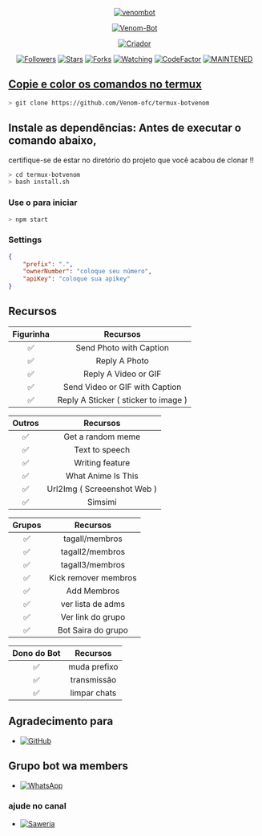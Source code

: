 <p align="center">
<a href="https://ibb.co/G7PZnyz"><img src="https://i.ibb.co/xh5nXWx/venombot.png" alt="venombot" border="0"></a>
</p>
<p align="center">
<a href="#"><img title="Venom-Bot" src="https://img.shields.io/badge/Termux Whatsapp Bot-green?colorA=%23ff0000&colorB=%23017e40&style=for-the-badge"></a>
</p>
<p align="center">
<a href="https://github.com/Venom-ofc"><img title="Criador" src="https://img.shields.io/badge/Author-mhankbarbar-red.svg?style=for-the-badge&logo=github"></a>
</p>
<p align="center">
<a href="https://github.com/mhankbarbar/followers"><img title="Followers" src="https://img.shields.io/github/followers/mhankbarbar?color=blue&style=flat-square"></a>
<a href="https://github.com/mhankbarbar/termux-wabot/stargazers/"><img title="Stars" src="https://img.shields.io/github/stars/mhankbarbar/termux-wabot?color=red&style=flat-square"></a>
<a href="https://github.com/mhankbarbar/termux-wabot/network/members"><img title="Forks" src="https://img.shields.io/github/forks/mhankbarbar/termux-wabot?color=red&style=flat-square"></a>
<a href="https://github.com/mhankbarbar/termux-wabot/watchers"><img title="Watching" src="https://img.shields.io/github/watchers/mhankbarbar/termux-wabot?label=Watchers&color=blue&style=flat-square"></a>
<a href="https://www.codefactor.io/repository/github/mhankbarbar/termux-wabot"><img src="https://www.codefactor.io/repository/github/mhankbarbar/termux-wabot/badge" alt="CodeFactor" /></a>
<a href="#"><img title="MAINTENED" src="https://img.shields.io/badge/MAINTENED-NO-blue.svg"</a>
</p>

## Copie e color os comandos no termux

```bash
> git clone https://github.com/Venom-ofc/termux-botvenom
```

## Instale as dependências: Antes de executar o comando abaixo,
 certifique-se de estar no diretório do projeto que você acabou de clonar !!

```bash
> cd termux-botvenom
> bash install.sh
```

### Use o para iniciar
```bash
> npm start
```

### Settings
```json
{
	"prefix": ".",
	"ownerNumber": "coloque seu número",
	"apiKey": "coloque sua apikey"
}
```

## Recursos

| Figurinha |                Recursos           |
| :-----------: | :--------------------------------: |
|       ✅       | Send Photo with Caption          |
|       ✅       | Reply A Photo                    |
|       ✅       | Reply A Video or GIF             |
|       ✅       | Send Video or GIF with Caption   |
|       ✅       | Reply A Sticker ( sticker to image ) |

| Outros  |                     Recursos                     |
| :------------: | :---------------------------------------------: |
|       ✅        |   Get a random meme             |
|       ✅        |   Text to speech                |
|       ✅        |   Writing feature 				|
|       ✅        |   What Anime Is This 			|
|       ✅        |   Url2Img ( Screeenshot Web )   |
|       ✅        |   Simsimi		                |

| Grupos  |                     Recursos               |
| :-----------: | :--------------------------------: |
|       ✅        |   tagall/membros     |
|       ✅        |   tagall2/membros       |
|       ✅        |   tagall3/membros      |
|       ✅        |   Kick remover membros             |
|       ✅        |   Add Membros             |
|       ✅        |   ver lista de adms     |
|       ✅        |   Ver link do grupo          |
|       ✅        |   Bot Saira do grupo            |

| Dono do Bot  |                     Recursos           |
| :-----------: | :--------------------------------: |
|       ✅        |   muda prefixo                     |
|       ✅        |   transmissão                      |
|       ✅        |   limpar chats             |

## Agradecimento para
* <a href="https://github.com/adiwajshing/Baileys"><img alt="GitHub" src="https://img.shields.io/badge/adiwajshing/Baileys%20-%23121011.svg?&style=for-the-badge&logo=github&logoColor=white"/></a>

## Grupo bot wa members
* <a href="https://chat.whatsapp.com/LTyM3PdbIw3CyLmy0wF9EQ"><img alt="WhatsApp" src="https://img.shields.io/badge/WhatsApp%20Group-25D366?style=for-the-badge&logo=whatsapp&logoColor=white"/></a>

### ajude no canal
* <a href="https://youtube.com/channel/UCOoc5DOT_M6foZa1jSOI6JQ"><img alt="Saweria" src="https://img.shields.io/badge/Saweria-F16061?style=for-the-badge&logo=ko-fi&logoColor=white" /></a>

